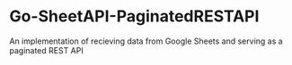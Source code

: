 # Go-SheetAPI-PaginatedRESTAPI
An implementation of recieving data from Google Sheets and serving as a paginated REST API
